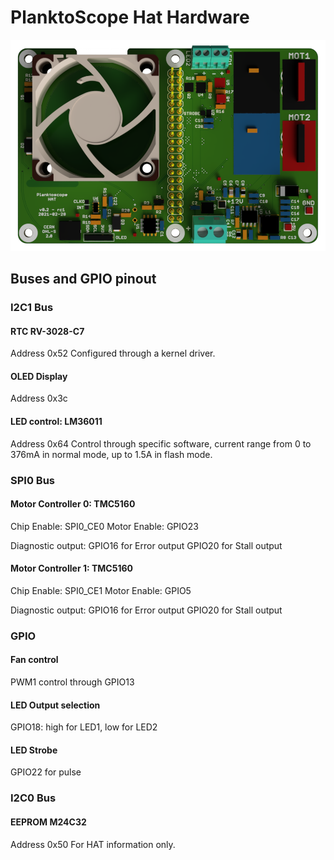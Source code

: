 # PlanktoScope Hat Hardware

![planktoscope_hero](../../images/hardware/planktoscope_hat_front.png)

## Buses and GPIO pinout

### I2C1 Bus

#### RTC RV-3028-C7

Address 0x52
Configured through a kernel driver.

#### OLED Display

Address 0x3c

#### LED control: LM36011

Address 0x64
Control through specific software, current range from 0 to 376mA in normal mode, up to 1.5A in flash mode.

### SPI0 Bus

#### Motor Controller 0: TMC5160

Chip Enable: SPI0_CE0
Motor Enable: GPIO23

Diagnostic output:
GPIO16 for Error output
GPIO20 for Stall output

#### Motor Controller 1: TMC5160

Chip Enable: SPI0_CE1
Motor Enable: GPIO5

Diagnostic output:
GPIO16 for Error output
GPIO20 for Stall output

### GPIO

#### Fan control

PWM1 control through GPIO13

#### LED Output selection

GPIO18: high for LED1, low for LED2

#### LED Strobe

GPIO22 for pulse

### I2C0 Bus

#### EEPROM M24C32

Address 0x50
For HAT information only.
